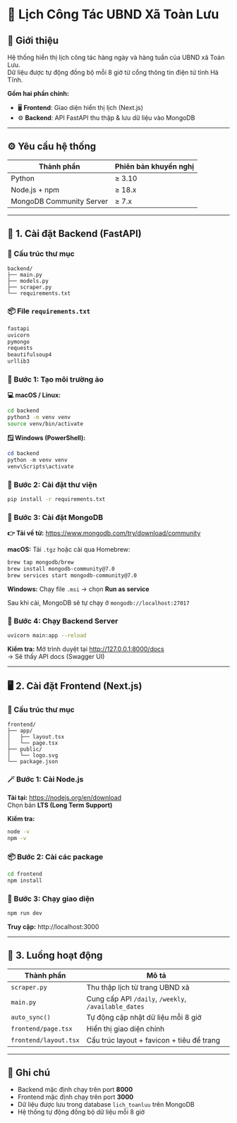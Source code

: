 # 🧾 Lịch Công Tác UBND Xã Toàn Lưu

## 🌟 Giới thiệu

Hệ thống hiển thị lịch công tác hàng ngày và hàng tuần của UBND xã Toàn Lưu.  
Dữ liệu được tự động đồng bộ mỗi 8 giờ từ cổng thông tin điện tử tỉnh Hà Tĩnh.

**Gồm hai phần chính:**

- 🖥 **Frontend**: Giao diện hiển thị lịch (Next.js)
- ⚙️ **Backend**: API FastAPI thu thập & lưu dữ liệu vào MongoDB

---

## ⚙️ Yêu cầu hệ thống

| Thành phần               | Phiên bản khuyến nghị |
| ------------------------ | --------------------- |
| Python                   | ≥ 3.10                |
| Node.js + npm            | ≥ 18.x                |
| MongoDB Community Server | ≥ 7.x                 |

---

## 🐍 1. Cài đặt Backend (FastAPI)

### 📁 Cấu trúc thư mục

```
backend/
├── main.py
├── models.py
├── scraper.py
└── requirements.txt
```

### 📦 File `requirements.txt`

```txt
fastapi
uvicorn
pymongo
requests
beautifulsoup4
urllib3
```

### 🧱 Bước 1: Tạo môi trường ảo

**💻 macOS / Linux:**

```bash
cd backend
python3 -m venv venv
source venv/bin/activate
```

**🪟 Windows (PowerShell):**

```powershell
cd backend
python -m venv venv
venv\Scripts\activate
```

### 🧩 Bước 2: Cài đặt thư viện

```bash
pip install -r requirements.txt
```

### 🍃 Bước 3: Cài đặt MongoDB

**👉 Tải về từ:** https://www.mongodb.com/try/download/community

**macOS:** Tải `.tgz` hoặc cài qua Homebrew:

```bash
brew tap mongodb/brew
brew install mongodb-community@7.0
brew services start mongodb-community@7.0
```

**Windows:** Chạy file `.msi` → chọn **Run as service**

Sau khi cài, MongoDB sẽ tự chạy ở `mongodb://localhost:27017`

### 🚀 Bước 4: Chạy Backend Server

```bash
uvicorn main:app --reload
```

**Kiểm tra:** Mở trình duyệt tại http://127.0.0.1:8000/docs  
→ Sẽ thấy API docs (Swagger UI)

---

## 🖥 2. Cài đặt Frontend (Next.js)

### 📁 Cấu trúc thư mục

```
frontend/
├── app/
│   ├── layout.tsx
│   └── page.tsx
├── public/
│   └── logo.svg
└── package.json
```

### 🪄 Bước 1: Cài Node.js

**Tải tại:** https://nodejs.org/en/download  
Chọn bản **LTS (Long Term Support)**

**Kiểm tra:**

```bash
node -v
npm -v
```

### 📦 Bước 2: Cài các package

```bash
cd frontend
npm install
```

### 🚀 Bước 3: Chạy giao diện

```bash
npm run dev
```

**Truy cập:** http://localhost:3000

---

## 🔁 3. Luồng hoạt động

| Thành phần            | Mô tả                                                |
| --------------------- | ---------------------------------------------------- |
| `scraper.py`          | Thu thập lịch từ trang UBND xã                       |
| `main.py`             | Cung cấp API `/daily`, `/weekly`, `/available_dates` |
| `auto_sync()`         | Tự động cập nhật dữ liệu mỗi 8 giờ                   |
| `frontend/page.tsx`   | Hiển thị giao diện chính                             |
| `frontend/layout.tsx` | Cấu trúc layout + favicon + tiêu đề trang            |

---

## 📌 Ghi chú

- Backend mặc định chạy trên port **8000**
- Frontend mặc định chạy trên port **3000**
- Dữ liệu được lưu trong database `lich_toanluu` trên MongoDB
- Hệ thống tự động đồng bộ dữ liệu mỗi 8 giờ
